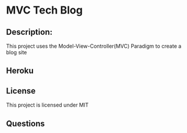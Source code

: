 # MVC Tech Blog 
## Description: 
This project uses the Model-View-Controller(MVC) Paradigm to create a blog site


## Heroku

## License
This project is licensed under MIT

## Questions
